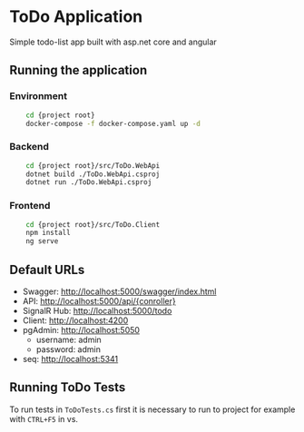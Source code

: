 # ToDo Application

Simple todo-list app built with asp.net core and angular

## Running the application

### Environment

```bash
    cd {project root}
    docker-compose -f docker-compose.yaml up -d
```

### Backend

```bash
    cd {project root}/src/ToDo.WebApi
    dotnet build ./ToDo.WebApi.csproj
    dotnet run ./ToDo.WebApi.csproj
```

### Frontend

```bash
    cd {project root}/src/ToDo.Client
    npm install
    ng serve
```

## Default URLs

- Swagger: <http://localhost:5000/swagger/index.html>
- API: <http://localhost:5000/api/{conroller}>
- SignalR Hub: <http://localhost:5000/todo>
- Client: <http://localhost:4200>
- pgAdmin: <http://localhost:5050>
  - username: admin
  - password: admin
- seq: <http://localhost:5341>

## Running ToDo Tests

To run tests in `ToDoTests.cs` first it is necessary to run to project for example with `CTRL+F5` in vs.
